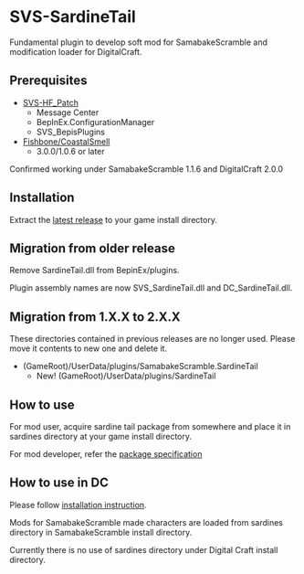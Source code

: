 # SVS-SardineTail

Fundamental plugin to develop soft mod for SamabakeScramble and modification loader for DigitalCraft.

## Prerequisites

- [SVS-HF_Patch](https://github.com/ManlyMarco/SVS-HF_Patch)
  - Message Center
  - BepInEx.ConfigurationManager
  - SVS_BepisPlugins
- [Fishbone/CoastalSmell](https://github.com/MaybeSamigroup/SVS-Fishbone)
  - 3.0.0/1.0.6 or later

Confirmed working under SamabakeScramble 1.1.6 and DigitalCraft 2.0.0

## Installation

Extract the [latest release](https://github.com/MaybeSamigroup/SVS-SardineTail/releases/latest) to your game install directory.

## Migration from older release

Remove SardineTail.dll from BepinEx/plugins.

Plugin assembly names are now SVS_SardineTail.dll and DC_SardineTail.dll.

## Migration from 1.X.X to 2.X.X

These directories contained in previous releases are no longer used.
Please move it contents to new one and delete it.

- (GameRoot)/UserData/plugins/SamabakeScramble.SardineTail
  - New! (GameRoot)/UserData/plugins/SardineTail

## How to use

For mod user, acquire sardine tail package from somewhere and place it in sardines directory at  your game install directory.

For mod developer, refer the [package specification](https://github.com/MaybeSamigroup/SVS-SardineTail/wiki)

## How to use in DC

Please follow [installation instruction](https://github.com/MaybeSamigroup/SVS-Fishbone).

Mods for SamabakeScramble made characters are loaded from sardines directory in SamabakeScramble install directory.

Currently there is no use of sardines directory under Digital Craft install directory.
